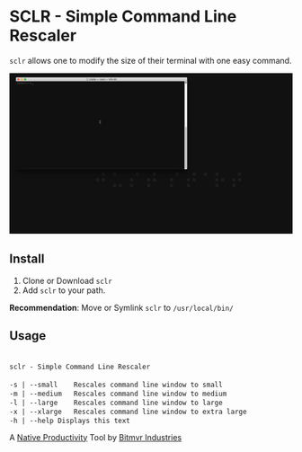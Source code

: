 # SCLR - Simple Command Line Rescaler

`sclr` allows one to modify the size of their terminal with one easy command.

![](https://github.com/bitmvr/sclr/blob/master/media/sclr.gif)

## Install

1. Clone or Download `sclr`
2. Add `sclr` to your path.

**Recommendation**: Move or Symlink `sclr` to `/usr/local/bin/`

## Usage

```

sclr - Simple Command Line Rescaler

-s | --small	Rescales command line window to small
-m | --medium	Rescales command line window to medium
-l | --large	Rescales command line window to large
-x | --xlarge	Rescales command line window to extra large
-h | --help	Displays this text

```

A [Native Productivity](https://nativeproductivity.com) Tool by [Bitmvr Industries](https://bitmvr.com)

